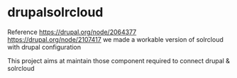 drupalsolrcloud
===============

Reference https://drupal.org/node/2064377 https://drupal.org/node/2107417 we made a workable version of solrcloud with drupal configuration

This project aims at maintain those component required to connect drupal & solrcloud

